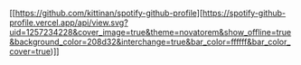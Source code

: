 [[https://github.com/kittinan/spotify-github-profile][https://spotify-github-profile.vercel.app/api/view.svg?uid=1257234228&cover_image=true&theme=novatorem&show_offline=true&background_color=208d32&interchange=true&bar_color=ffffff&bar_color_cover=true)]]
